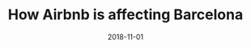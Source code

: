 ---
layout: airbnb
title: "How Airbnb is affecting Barcelona"
date: 2018-11-01
categories: miscellaneous
tags: d3 javascript html css visualization udacity
---